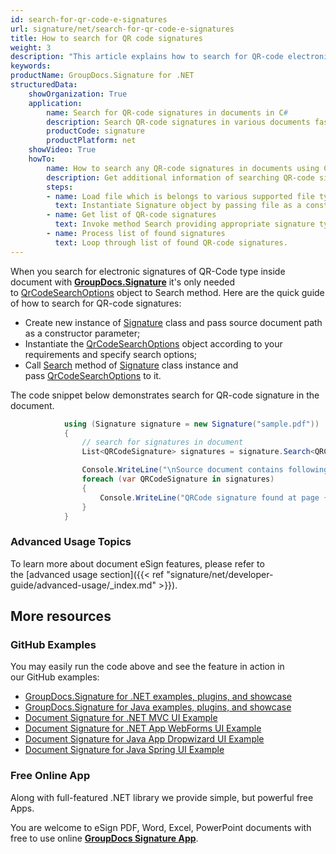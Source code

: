```yaml
---
id: search-for-qr-code-e-signatures
url: signature/net/search-for-qr-code-e-signatures
title: How to search for QR code signatures
weight: 3
description: "This article explains how to search for QR-code electronic signatures with GroupDocs.Signature API."
keywords: 
productName: GroupDocs.Signature for .NET
structuredData:
    showOrganization: True
    application:    
        name: Search for QR-code signatures in documents in C#    
        description: Search QR-code signatures in various documents fast and easily with C# language and GroupDocs.Signature for .NET APIs
        productCode: signature
        productPlatform: net 
    showVideo: True
    howTo:
        name: How to search any QR-code signatures in documents using C# 
        description: Get additional information of searching QR-code signatures in documents with C#
        steps:
        - name: Load file which is belongs to various supported file types.
          text: Instantiate Signature object by passing file as a constructor parameter. You may provide either file path or file stream. 
        - name: Get list of QR-code signatures 
          text: Invoke method Search providing appropriate signature type.
        - name: Process list of found signatures
          text: Loop through list of found QR-code signatures.
---
```

When you search for electronic signatures of QR-Code type inside document with [**GroupDocs.Signature**](https://products.groupdocs.com/signature/net) it's only needed to [QrCodeSearchOptions](https://reference.groupdocs.com/signature/net/groupdocs.signature.options/qrcodesearchoptions) object to Search method.
Here are the quick guide of how to search for QR-code signatures:

* Create new instance of [Signature](https://reference.groupdocs.com/signature/net/groupdocs.signature/signature) class and pass source document path as a constructor parameter;
* Instantiate the [QrCodeSearchOptions](https://reference.groupdocs.com/signature/net/groupdocs.signature.options/qrcodesearchoptions) object according to your requirements and specify search options;
* Call [Search](https://reference.groupdocs.com/signature/net/groupdocs.signature/signature/search) method of [Signature](https://reference.groupdocs.com/signature/net/groupdocs.signature/signature) class instance and pass [QrCodeSearchOptions](https://reference.groupdocs.com/signature/net/groupdocs.signature.options/qrcodesearchoptions) to it.

The code snippet below demonstrates search for QR-code signature in the document.

```csharp
            using (Signature signature = new Signature("sample.pdf"))
            {
                // search for signatures in document
                List<QRCodeSignature> signatures = signature.Search<QRCodeSignature>(SignatureType.QrCode);

                Console.WriteLine("\nSource document contains following signatures.");
                foreach (var QRCodeSignature in signatures)
                {
                    Console.WriteLine("QRCode signature found at page {0} with type {1} and text {2}", QRCodeSignature.PageNumber, QRCodeSignature.EncodeType, QRCodeSignature.Text);
                }
            }
```

### Advanced Usage Topics

To learn more about document eSign features, please refer to the [advanced usage section]({{< ref "signature/net/developer-guide/advanced-usage/_index.md" >}}).

## More resources

### GitHub Examples

You may easily run the code above and see the feature in action in our GitHub examples:

* [GroupDocs.Signature for .NET examples, plugins, and showcase](https://github.com/groupdocs-signature/GroupDocs.Signature-for-.NET)
* [GroupDocs.Signature for Java examples, plugins, and showcase](https://github.com/groupdocs-signature/GroupDocs.Signature-for-Java)
* [Document Signature for .NET MVC UI Example](https://github.com/groupdocs-signature/GroupDocs.Signature-for-.NET-MVC)
* [Document Signature for .NET App WebForms UI Example](https://github.com/groupdocs-signature/GroupDocs.Signature-for-.NET-WebForms)
* [Document Signature for Java App Dropwizard UI Example](https://github.com/groupdocs-signature/GroupDocs.Signature-for-Java-Dropwizard)
* [Document Signature for Java Spring UI Example](https://github.com/groupdocs-signature/GroupDocs.Signature-for-Java-Spring)

### Free Online App

Along with full-featured .NET library we provide simple, but powerful free Apps.

You are welcome to eSign PDF, Word, Excel, PowerPoint documents with free to use online **[GroupDocs Signature App](https://products.groupdocs.app/signature)**.
